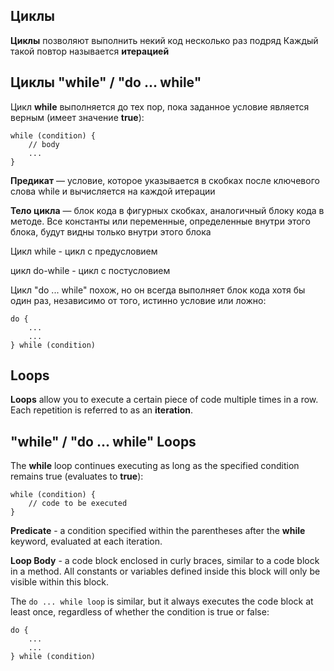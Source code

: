 ## Циклы
**Циклы** позволяют выполнить некий код несколько раз подряд
Каждый такой повтор называется **итерацией**

## Циклы "while" / "do ... while"
Цикл **while** выполняется до тех пор, пока заданное условие является верным (имеет значение **true**):

```
while (condition) {
    // body
    ...
}
```


**Предикат** — условие, которое указывается в скобках после ключевого слова while и вычисляется на каждой итерации

**Тело цикла** — блок кода в фигурных скобках, аналогичный блоку кода в методе. Все константы или переменные, определенные внутри этого блока, будут видны только внутри этого блока

Цикл while - цикл с предусловием

цикл do-while - цикл с постусловием

Цикл "do ... while" похож, но он всегда выполняет блок кода хотя бы один раз, независимо от того, истинно условие или ложно:

```
do {
    ...
    ...
} while (condition)
```


## Loops
**Loops** allow you to execute a certain piece of code multiple times in a row. Each repetition is referred to as an **iteration**.

## "while" / "do ... while" Loops
The **while** loop continues executing as long as the specified condition remains true (evaluates to **true**):

```
while (condition) {
    // code to be executed
}
```

**Predicate** - a condition specified within the parentheses after the **while** keyword, evaluated at each iteration.

**Loop Body** - a code block enclosed in curly braces, similar to a code block in a method. All constants or variables defined inside this block will only be visible within this block.


The `do ... while loop` is similar, but it always executes the code block at least once, regardless of whether the condition is true or false:

```
do {
    ...
    ...
} while (condition)
```
